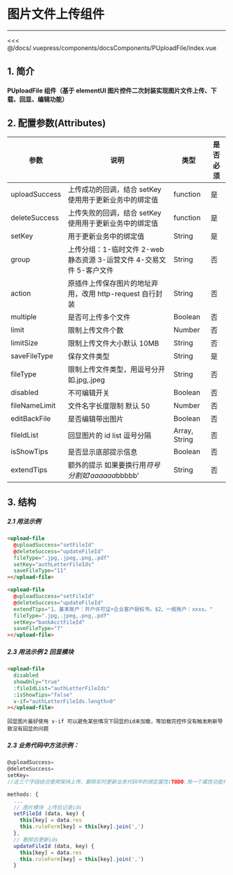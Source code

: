 # 图片文件上传组件

---

<common-code-format>
  <docsComponents-PUploadFile-index slot="source"></docsComponents-PUploadFile-index>
   <<< @/docs/.vuepress/components/docsComponents/PUploadFile/index.vue
</common-code-format>

## 1. 简介

#### PUploadFile 组件（基于 elementUI 图片控件二次封装实现图片文件上传、下载、回显、编辑功能）

## 2. 配置参数(Attributes)

| 参数          | 说明                                                                 | 类型          | 是否必须 |
| ------------- | -------------------------------------------------------------------- | ------------- | -------- |
| uploadSuccess | 上传成功的回调，结合 setKey 使用用于更新业务中的绑定值               | function      | 是       |
| deleteSuccess | 上传失败的回调，结合 setKey 使用用于更新业务中的绑定值               | function      | 是       |
| setKey        | 用于更新业务中的绑定值                                               | String        | 是       |
| group         | 上传分组：1-临时文件 2-web 静态资源 3-运营文件 4-交易文件 5-客户文件 | String        | 否       |
| action        | 原插件上传保存图片的地址弃用，改用 http-request 自行封装             | String        | 否       |
| multiple      | 是否可上传多个文件                                                   | Boolean       | 否       |
| limit         | 限制上传文件个数                                                     | Number        | 否       |
| limitSize     | 限制上传文件大小默认 10MB                                            | String        | 否       |
| saveFileType  | 保存文件类型                                                         | String        | 是       |
| fileType      | 限制上传文件类型，用逗号分开 如.jpg,.jpeg                            | String        | 否       |
| disabled      | 不可编辑开关                                                         | Boolean       | 否       |
| fileNameLimit | 文件名字长度限制 默认 50                                             | Number        | 否       |
| editBackFile  | 是否编辑带出图片                                                     | Boolean       | 否       |
| fileIdList    | 回显图片的 id list 逗号分隔                                          | Array, String | 否       |
| isShowTips    | 是否显示底部提示信息                                                 | Boolean       | 否       |
| extendTips    | 额外的提示 如果要换行用$符号分割 如'aaaaaa$bbbbb'                    | String        | 否       |

## 3. 结构

##### 2.1 用法示例

```html
<upload-file
  @uploadSuccess="setFileId"
  @deleteSuccess="updateFileId"
  fileType=".jpg,.jpeg,.png,.pdf"
  setKey="authLetterFileIds"
  saveFileType="11"
></upload-file>

<upload-file
  @uploadSuccess="setFileId"
  @deleteSuccess="updateFileId"
  extendTips="1、基本账户：开户许可证+企业客户授权书。$2、一般账户：xxxx。"
  fileType=".jpg,.jpeg,.png,.pdf"
  setKey="bankAcctFileId"
  saveFileType="7"
></upload-file>
```

##### 2.3 用法示例 2 回显模块

```html
<upload-file
  disabled
  showOnly="true"
  :fileIdList="authLetterFileIds"
  :isShowTips="false"
  v-if="authLetterFileIds.length>0"
></upload-file>
```

```
回显图片最好使用 v-if 可以避免某些情况下回显的id未加载，等加载完控件没有触发刷新导致没有回显的问题
```

##### 2.3 业务代码中方法示例：

```js
@uploadSuccess=
@deleteSuccess=
setKey=
//这三个字段结合使用保持上传、删除实时更新业务代码中的绑定属性(TODO:用一个属性功能代替三个)

methods: {
  ...
  // 图片模块 上传后记录ids
  setFileId (data, key) {
    this[key] = data.res
    this.ruleForm[key] = this[key].join(',')
  },
  // 删除后更新ids
  updateFileId (data, key) {
    this[key] = data.res
    this.ruleForm[key] = this[key].join(',')
  }

```
